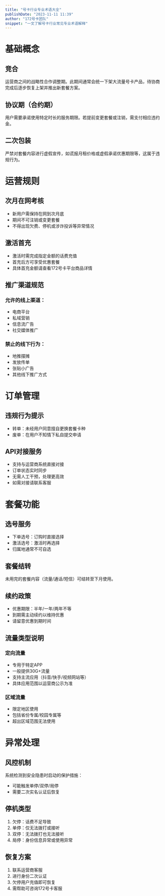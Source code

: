 ```yaml
---
title: "号卡行业专业术语大全"
publishDate: "2023-11-11 11:39"
author: "172号卡团队"
snippet: "一文了解号卡行业常见专业术语解释"
---
```


# 基础概念

## 竞合
运营商之间的战略性合作调整期。此期间通常会统一下架大流量号卡产品，待协商完成后逐步恢复上架并推出新套餐方案。

## 协议期（合约期）
用户需要承诺使用特定时长的服务期限。若提前变更套餐或注销，需支付相应违约金。

## 二次包装
严禁对套餐内容进行虚假宣传，如谎报月租价格或虚假承诺优惠期限等，这属于违规行为。

# 运营规则

## 次月在网考核
- 新用户需保持在网到次月底
- 期间不可注销或变更套餐
- 不得出现欠费、停机或涉诈投诉等异常情况

## 激活首充
- 激活时需完成指定金额的话费充值
- 首充后方可享受优惠套餐
- 具体首充金额请查看172号卡平台商品详情

## 推广渠道规范
### 允许的线上渠道：
- 电商平台
- 私域营销
- 信息流广告
- 社交媒体推广

### 禁止的线下行为：
- 地推摆摊
- 发放传单
- 张贴小广告
- 其他线下推广方式

# 订单管理

## 违规行为提示
- 转单：未经用户同意擅自更换套餐卡种
- 废单：在用户不知情下私自提交申请

## API对接服务
- 支持与运营商系统直接对接
- 订单状态实时同步
- 无需人工干预，处理更高效
- 如需对接请联系客服

# 套餐功能

## 选号服务
- 下单选号：订购时直接选择
- 激活选号：激活时再选择
- 归属地通常不可自选

## 套餐结转
未用完的套餐内容（流量/通话/短信）可结转至下月使用。

## 续约政策
- 优惠期限：半年/一年/两年不等
- 到期需主动续约以维持优惠
- 请留意优惠到期时间

## 流量类型说明
### 定向流量
- 专用于特定APP
- 一般提供30G+流量
- 支持主流应用（抖音/快手/视频网站等）
- 具体应用范围以运营商公示为准

### 区域流量
- 限定地区使用
- 包括省份专属/校园专属等
- 超出区域范围无法使用

# 异常处理

## 风控机制
系统检测到安全隐患时启动的保护措施：
- 可能触发单停/双停/局停
- 需要二次实名认证后恢复

## 停机类型
1. 欠停：话费不足导致
2. 单停：仅无法拨打或接听
3. 双停：无法拨打也无法接听
4. 局停：身份信息异常或使用异常

## 恢复方案
1. 联系运营商客服
2. 进行身份二次认证
3. 欠停用户充值即可恢复
4. 需帮助可咨询172号卡客服

